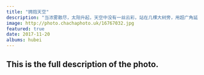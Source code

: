 ```yaml
---
title: "拥抱天空"
description: "当浓雾散尽，太阳升起，天空中没有一丝云彩，站在几棵大树旁，用超广角延伸树枝环绕天空。"
image: http://photo.chachaphoto.uk/16767032.jpg
featured: true
date: 2017-11-20
albums: hubei
---
```


## This is the full description of the photo.
